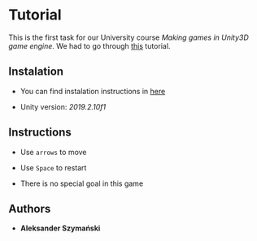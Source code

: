 # Tutorial

This is the first task for our University course *Making games in Unity3D game engine*.
We had to go through [this](https://youtu.be/pCBqgREiSUE) tutorial.

## Instalation

* You can find instalation instructions in [here](../README.md)

* Unity version: *2019.2.10f1*

## Instructions

* Use `arrows` to move

* Use `Space` to restart

* There is no special goal in this game

## Authors
* **Aleksander Szymański**